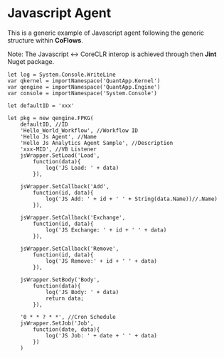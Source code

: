 Javascript Agent
===
This is a generic example of Javascript agent following the generic structure within **CoFlows**.

Note: The Javascript <-> CoreCLR interop is achieved through then **Jint** Nuget package.

    let log = System.Console.WriteLine
    var qkernel = importNamespace('QuantApp.Kernel')
    var qengine = importNamespace('QuantApp.Engine')
    var console = importNamespace('System.Console')

    let defaultID = 'xxx'

    let pkg = new qengine.FPKG(
        defaultID, //ID
        'Hello_World_Workflow', //Workflow ID
        'Hello Js Agent', //Name
        'Hello Js Analytics Agent Sample', //Description
        'xxx-MID', //VB Listener
        jsWrapper.SetLoad('Load', 
            function(data){
                log('JS Load: ' + data)
            }),

        jsWrapper.SetCallback('Add', 
            function(id, data){
                log('JS Add: ' + id + ' ' + String(data.Name))//.Name)
            }), 

        jsWrapper.SetCallback('Exchange', 
            function(id, data){
                log('JS Exchange: ' + id + ' ' + data)
            }), 

        jsWrapper.SetCallback('Remove', 
            function(id, data){
                log('JS Remove:' + id + ' ' + data)
            }), 

        jsWrapper.SetBody('Body', 
            function(data){
                log('JS Body: ' + data)
                return data;
            }), 

        '0 * * ? * *', //Cron Schedule
        jsWrapper.SetJob('Job', 
            function(date, data){
                log('JS Job: ' + date + ' ' + data)
            })
        )